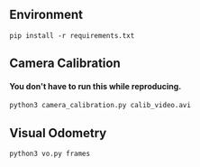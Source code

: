 ## Environment
```shell
pip install -r requirements.txt
```

## Camera Calibration
#### You don't have to run this while reproducing.
``` shell
python3 camera_calibration.py calib_video.avi
```
## Visual Odometry
``` shell
python3 vo.py frames
```
